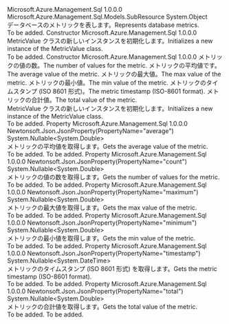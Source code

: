 <Type Name="MetricValue" FullName="Microsoft.Azure.Management.Sql.Models.MetricValue">
  <TypeSignature Language="C#" Value="public class MetricValue" />
  <TypeSignature Language="ILAsm" Value=".class public auto ansi beforefieldinit MetricValue extends System.Object" />
  <TypeSignature Language="DocId" Value="T:Microsoft.Azure.Management.Sql.Models.MetricValue" />
  <TypeSignature Language="VB.NET" Value="Public Class MetricValue" />
  <TypeSignature Language="F#" Value="type MetricValue = class" />
  <AssemblyInfo>
    <AssemblyName>Microsoft.Azure.Management.Sql</AssemblyName>
    <AssemblyVersion>1.0.0.0</AssemblyVersion>
  </AssemblyInfo>
  <Base>
    <BaseTypeName>Microsoft.Azure.Management.Sql.Models.SubResource</BaseTypeName>
    <BaseTypeName FrameworkAlternate="azure-dotnet">System.Object</BaseTypeName>
  </Base>
  <Interfaces />
  <Docs>
    <summary>
            <span data-ttu-id="1221d-101">データベースのメトリックを表します。</span><span class="sxs-lookup"><span data-stu-id="1221d-101">Represents database metrics.</span></span>
            </summary>
    <remarks>To be added.</remarks>
  </Docs>
  <Members>
    <Member MemberName=".ctor">
      <MemberSignature Language="C#" Value="public MetricValue ();" />
      <MemberSignature Language="ILAsm" Value=".method public hidebysig specialname rtspecialname instance void .ctor() cil managed" />
      <MemberSignature Language="DocId" Value="M:Microsoft.Azure.Management.Sql.Models.MetricValue.#ctor" />
      <MemberSignature Language="VB.NET" Value="Public Sub New ()" />
      <MemberType>Constructor</MemberType>
      <AssemblyInfo>
        <AssemblyName>Microsoft.Azure.Management.Sql</AssemblyName>
        <AssemblyVersion>1.0.0.0</AssemblyVersion>
      </AssemblyInfo>
      <Parameters />
      <Docs>
        <summary>
            <span data-ttu-id="1221d-102">MetricValue クラスの新しいインスタンスを初期化します。</span><span class="sxs-lookup"><span data-stu-id="1221d-102">Initializes a new instance of the MetricValue class.</span></span>
            </summary>
        <remarks>To be added.</remarks>
      </Docs>
    </Member>
    <Member MemberName=".ctor">
      <MemberSignature Language="C#" Value="public MetricValue (Nullable&lt;double&gt; count = null, Nullable&lt;double&gt; average = null, Nullable&lt;double&gt; maximum = null, Nullable&lt;double&gt; minimum = null, Nullable&lt;DateTime&gt; timestamp = null, Nullable&lt;double&gt; total = null);" />
      <MemberSignature Language="ILAsm" Value=".method public hidebysig specialname rtspecialname instance void .ctor(valuetype System.Nullable`1&lt;float64&gt; count, valuetype System.Nullable`1&lt;float64&gt; average, valuetype System.Nullable`1&lt;float64&gt; maximum, valuetype System.Nullable`1&lt;float64&gt; minimum, valuetype System.Nullable`1&lt;valuetype System.DateTime&gt; timestamp, valuetype System.Nullable`1&lt;float64&gt; total) cil managed" />
      <MemberSignature Language="DocId" Value="M:Microsoft.Azure.Management.Sql.Models.MetricValue.#ctor(System.Nullable{System.Double},System.Nullable{System.Double},System.Nullable{System.Double},System.Nullable{System.Double},System.Nullable{System.DateTime},System.Nullable{System.Double})" />
      <MemberSignature Language="VB.NET" Value="Public Sub New (Optional count As Nullable(Of Double) = null, Optional average As Nullable(Of Double) = null, Optional maximum As Nullable(Of Double) = null, Optional minimum As Nullable(Of Double) = null, Optional timestamp As Nullable(Of DateTime) = null, Optional total As Nullable(Of Double) = null)" />
      <MemberSignature Language="F#" Value="new Microsoft.Azure.Management.Sql.Models.MetricValue : Nullable&lt;double&gt; * Nullable&lt;double&gt; * Nullable&lt;double&gt; * Nullable&lt;double&gt; * Nullable&lt;DateTime&gt; * Nullable&lt;double&gt; -&gt; Microsoft.Azure.Management.Sql.Models.MetricValue" Usage="new Microsoft.Azure.Management.Sql.Models.MetricValue (count, average, maximum, minimum, timestamp, total)" />
      <MemberType>Constructor</MemberType>
      <AssemblyInfo>
        <AssemblyName>Microsoft.Azure.Management.Sql</AssemblyName>
        <AssemblyVersion>1.0.0.0</AssemblyVersion>
      </AssemblyInfo>
      <Parameters>
        <Parameter Name="count" Type="System.Nullable&lt;System.Double&gt;" />
        <Parameter Name="average" Type="System.Nullable&lt;System.Double&gt;" />
        <Parameter Name="maximum" Type="System.Nullable&lt;System.Double&gt;" />
        <Parameter Name="minimum" Type="System.Nullable&lt;System.Double&gt;" />
        <Parameter Name="timestamp" Type="System.Nullable&lt;System.DateTime&gt;" />
        <Parameter Name="total" Type="System.Nullable&lt;System.Double&gt;" />
      </Parameters>
      <Docs>
        <param name="count"><span data-ttu-id="1221d-103">メトリックの値の数。</span><span class="sxs-lookup"><span data-stu-id="1221d-103">The number of values for the metric.</span></span></param>
        <param name="average"><span data-ttu-id="1221d-104">メトリックの平均値です。</span><span class="sxs-lookup"><span data-stu-id="1221d-104">The average value of the metric.</span></span></param>
        <param name="maximum"><span data-ttu-id="1221d-105">メトリックの最大値。</span><span class="sxs-lookup"><span data-stu-id="1221d-105">The max value of the metric.</span></span></param>
        <param name="minimum"><span data-ttu-id="1221d-106">メトリックの最小値。</span><span class="sxs-lookup"><span data-stu-id="1221d-106">The min value of the metric.</span></span></param>
        <param name="timestamp"><span data-ttu-id="1221d-107">メトリックのタイムスタンプ (ISO 8601 形式)。</span><span class="sxs-lookup"><span data-stu-id="1221d-107">The metric timestamp (ISO-8601 format).</span></span></param>
        <param name="total"><span data-ttu-id="1221d-108">メトリックの合計値。</span><span class="sxs-lookup"><span data-stu-id="1221d-108">The total value of the metric.</span></span></param>
        <summary>
            <span data-ttu-id="1221d-109">MetricValue クラスの新しいインスタンスを初期化します。</span><span class="sxs-lookup"><span data-stu-id="1221d-109">Initializes a new instance of the MetricValue class.</span></span>
            </summary>
        <remarks>To be added.</remarks>
      </Docs>
    </Member>
    <Member MemberName="Average">
      <MemberSignature Language="C#" Value="public Nullable&lt;double&gt; Average { get; }" />
      <MemberSignature Language="ILAsm" Value=".property instance valuetype System.Nullable`1&lt;float64&gt; Average" />
      <MemberSignature Language="DocId" Value="P:Microsoft.Azure.Management.Sql.Models.MetricValue.Average" />
      <MemberSignature Language="VB.NET" Value="Public ReadOnly Property Average As Nullable(Of Double)" />
      <MemberSignature Language="F#" Value="member this.Average : Nullable&lt;double&gt;" Usage="Microsoft.Azure.Management.Sql.Models.MetricValue.Average" />
      <MemberType>Property</MemberType>
      <AssemblyInfo>
        <AssemblyName>Microsoft.Azure.Management.Sql</AssemblyName>
        <AssemblyVersion>1.0.0.0</AssemblyVersion>
      </AssemblyInfo>
      <Attributes>
        <Attribute>
          <AttributeName>Newtonsoft.Json.JsonProperty(PropertyName="average")</AttributeName>
        </Attribute>
      </Attributes>
      <ReturnValue>
        <ReturnType>System.Nullable&lt;System.Double&gt;</ReturnType>
      </ReturnValue>
      <Docs>
        <summary>
            <span data-ttu-id="1221d-110">メトリックの平均値を取得します。</span><span class="sxs-lookup"><span data-stu-id="1221d-110">Gets the average value of the metric.</span></span>
            </summary>
        <value>To be added.</value>
        <remarks>To be added.</remarks>
      </Docs>
    </Member>
    <Member MemberName="Count">
      <MemberSignature Language="C#" Value="public Nullable&lt;double&gt; Count { get; }" />
      <MemberSignature Language="ILAsm" Value=".property instance valuetype System.Nullable`1&lt;float64&gt; Count" />
      <MemberSignature Language="DocId" Value="P:Microsoft.Azure.Management.Sql.Models.MetricValue.Count" />
      <MemberSignature Language="VB.NET" Value="Public ReadOnly Property Count As Nullable(Of Double)" />
      <MemberSignature Language="F#" Value="member this.Count : Nullable&lt;double&gt;" Usage="Microsoft.Azure.Management.Sql.Models.MetricValue.Count" />
      <MemberType>Property</MemberType>
      <AssemblyInfo>
        <AssemblyName>Microsoft.Azure.Management.Sql</AssemblyName>
        <AssemblyVersion>1.0.0.0</AssemblyVersion>
      </AssemblyInfo>
      <Attributes>
        <Attribute>
          <AttributeName>Newtonsoft.Json.JsonProperty(PropertyName="count")</AttributeName>
        </Attribute>
      </Attributes>
      <ReturnValue>
        <ReturnType>System.Nullable&lt;System.Double&gt;</ReturnType>
      </ReturnValue>
      <Docs>
        <summary>
            <span data-ttu-id="1221d-111">メトリックの値の数を取得します。</span><span class="sxs-lookup"><span data-stu-id="1221d-111">Gets the number of values for the metric.</span></span>
            </summary>
        <value>To be added.</value>
        <remarks>To be added.</remarks>
      </Docs>
    </Member>
    <Member MemberName="Maximum">
      <MemberSignature Language="C#" Value="public Nullable&lt;double&gt; Maximum { get; }" />
      <MemberSignature Language="ILAsm" Value=".property instance valuetype System.Nullable`1&lt;float64&gt; Maximum" />
      <MemberSignature Language="DocId" Value="P:Microsoft.Azure.Management.Sql.Models.MetricValue.Maximum" />
      <MemberSignature Language="VB.NET" Value="Public ReadOnly Property Maximum As Nullable(Of Double)" />
      <MemberSignature Language="F#" Value="member this.Maximum : Nullable&lt;double&gt;" Usage="Microsoft.Azure.Management.Sql.Models.MetricValue.Maximum" />
      <MemberType>Property</MemberType>
      <AssemblyInfo>
        <AssemblyName>Microsoft.Azure.Management.Sql</AssemblyName>
        <AssemblyVersion>1.0.0.0</AssemblyVersion>
      </AssemblyInfo>
      <Attributes>
        <Attribute>
          <AttributeName>Newtonsoft.Json.JsonProperty(PropertyName="maximum")</AttributeName>
        </Attribute>
      </Attributes>
      <ReturnValue>
        <ReturnType>System.Nullable&lt;System.Double&gt;</ReturnType>
      </ReturnValue>
      <Docs>
        <summary>
            <span data-ttu-id="1221d-112">メトリックの最大値を取得します。</span><span class="sxs-lookup"><span data-stu-id="1221d-112">Gets the max value of the metric.</span></span>
            </summary>
        <value>To be added.</value>
        <remarks>To be added.</remarks>
      </Docs>
    </Member>
    <Member MemberName="Minimum">
      <MemberSignature Language="C#" Value="public Nullable&lt;double&gt; Minimum { get; }" />
      <MemberSignature Language="ILAsm" Value=".property instance valuetype System.Nullable`1&lt;float64&gt; Minimum" />
      <MemberSignature Language="DocId" Value="P:Microsoft.Azure.Management.Sql.Models.MetricValue.Minimum" />
      <MemberSignature Language="VB.NET" Value="Public ReadOnly Property Minimum As Nullable(Of Double)" />
      <MemberSignature Language="F#" Value="member this.Minimum : Nullable&lt;double&gt;" Usage="Microsoft.Azure.Management.Sql.Models.MetricValue.Minimum" />
      <MemberType>Property</MemberType>
      <AssemblyInfo>
        <AssemblyName>Microsoft.Azure.Management.Sql</AssemblyName>
        <AssemblyVersion>1.0.0.0</AssemblyVersion>
      </AssemblyInfo>
      <Attributes>
        <Attribute>
          <AttributeName>Newtonsoft.Json.JsonProperty(PropertyName="minimum")</AttributeName>
        </Attribute>
      </Attributes>
      <ReturnValue>
        <ReturnType>System.Nullable&lt;System.Double&gt;</ReturnType>
      </ReturnValue>
      <Docs>
        <summary>
            <span data-ttu-id="1221d-113">メトリックの最小値を取得します。</span><span class="sxs-lookup"><span data-stu-id="1221d-113">Gets the min value of the metric.</span></span>
            </summary>
        <value>To be added.</value>
        <remarks>To be added.</remarks>
      </Docs>
    </Member>
    <Member MemberName="Timestamp">
      <MemberSignature Language="C#" Value="public Nullable&lt;DateTime&gt; Timestamp { get; }" />
      <MemberSignature Language="ILAsm" Value=".property instance valuetype System.Nullable`1&lt;valuetype System.DateTime&gt; Timestamp" />
      <MemberSignature Language="DocId" Value="P:Microsoft.Azure.Management.Sql.Models.MetricValue.Timestamp" />
      <MemberSignature Language="VB.NET" Value="Public ReadOnly Property Timestamp As Nullable(Of DateTime)" />
      <MemberSignature Language="F#" Value="member this.Timestamp : Nullable&lt;DateTime&gt;" Usage="Microsoft.Azure.Management.Sql.Models.MetricValue.Timestamp" />
      <MemberType>Property</MemberType>
      <AssemblyInfo>
        <AssemblyName>Microsoft.Azure.Management.Sql</AssemblyName>
        <AssemblyVersion>1.0.0.0</AssemblyVersion>
      </AssemblyInfo>
      <Attributes>
        <Attribute>
          <AttributeName>Newtonsoft.Json.JsonProperty(PropertyName="timestamp")</AttributeName>
        </Attribute>
      </Attributes>
      <ReturnValue>
        <ReturnType>System.Nullable&lt;System.DateTime&gt;</ReturnType>
      </ReturnValue>
      <Docs>
        <summary>
            <span data-ttu-id="1221d-114">メトリックのタイムスタンプ (ISO 8601 形式) を取得します。</span><span class="sxs-lookup"><span data-stu-id="1221d-114">Gets the metric timestamp (ISO-8601 format).</span></span>
            </summary>
        <value>To be added.</value>
        <remarks>To be added.</remarks>
      </Docs>
    </Member>
    <Member MemberName="Total">
      <MemberSignature Language="C#" Value="public Nullable&lt;double&gt; Total { get; }" />
      <MemberSignature Language="ILAsm" Value=".property instance valuetype System.Nullable`1&lt;float64&gt; Total" />
      <MemberSignature Language="DocId" Value="P:Microsoft.Azure.Management.Sql.Models.MetricValue.Total" />
      <MemberSignature Language="VB.NET" Value="Public ReadOnly Property Total As Nullable(Of Double)" />
      <MemberSignature Language="F#" Value="member this.Total : Nullable&lt;double&gt;" Usage="Microsoft.Azure.Management.Sql.Models.MetricValue.Total" />
      <MemberType>Property</MemberType>
      <AssemblyInfo>
        <AssemblyName>Microsoft.Azure.Management.Sql</AssemblyName>
        <AssemblyVersion>1.0.0.0</AssemblyVersion>
      </AssemblyInfo>
      <Attributes>
        <Attribute>
          <AttributeName>Newtonsoft.Json.JsonProperty(PropertyName="total")</AttributeName>
        </Attribute>
      </Attributes>
      <ReturnValue>
        <ReturnType>System.Nullable&lt;System.Double&gt;</ReturnType>
      </ReturnValue>
      <Docs>
        <summary>
            <span data-ttu-id="1221d-115">メトリックの合計値を取得します。</span><span class="sxs-lookup"><span data-stu-id="1221d-115">Gets the total value of the metric.</span></span>
            </summary>
        <value>To be added.</value>
        <remarks>To be added.</remarks>
      </Docs>
    </Member>
  </Members>
</Type>